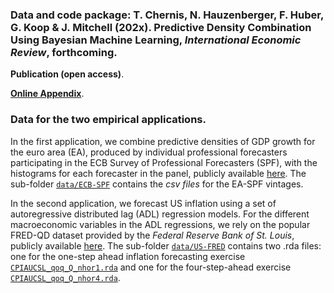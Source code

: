 ### Data and code package: T. Chernis, N. Hauzenberger, F. Huber, G. Koop & J. Mitchell (202x). Predictive Density Combination Using Bayesian Machine Learning, *International Economic Review*, forthcoming.

**Publication (open access)**.

[**Online Appendix**](https://www.dropbox.com/scl/fi/4h95f5roqgvajf86ufl45/CHHKM-IER-OnlineAppendix.pdf?rlkey=kjpxc7aionfgsfckrt6jydv1o&st=z3np70fp&dl=0).

### Data for the two empirical applications. 

In the first application, we combine predictive densities of GDP growth for the euro area (EA), produced by individual professional forecasters participating in the ECB Survey of Professional Forecasters (SPF), with the histograms for each forecaster in the panel, publicly available [here](https://www.ecb.europa.eu/stats/ecb_surveys/survey_of_professional_forecasters/html/all_data.en.html). The sub-folder [`data/ECB-SPF`](./data/ECB-SPF) contains the *csv files* for the EA-SPF vintages.

In the second application, we forecast US inflation using a set of autoregressive distributed lag (ADL) regression models. For the different macroeconomic variables in the ADL regressions, we rely on the popular FRED-QD dataset provided by the *Federal Reserve Bank of St. Louis*, publicly available [here](https://research.stlouisfed.org/econ/mccracken/fred-databases/). The sub-folder [`data/US-FRED`](./data/US-FRED) contains two .rda files: one for the one-step ahead inflation forecasting exercise [`CPIAUCSL_qoq_Q_nhor1.rda`](.data/US-FRED/CPIAUCSL_qoq_Q_nhor1.rda) and one for the four-step-ahead exercise [`CPIAUCSL_qoq_Q_nhor4.rda`](.data/US-FRED/CPIAUCSL_qoq_Q_nhor4.rda). 
